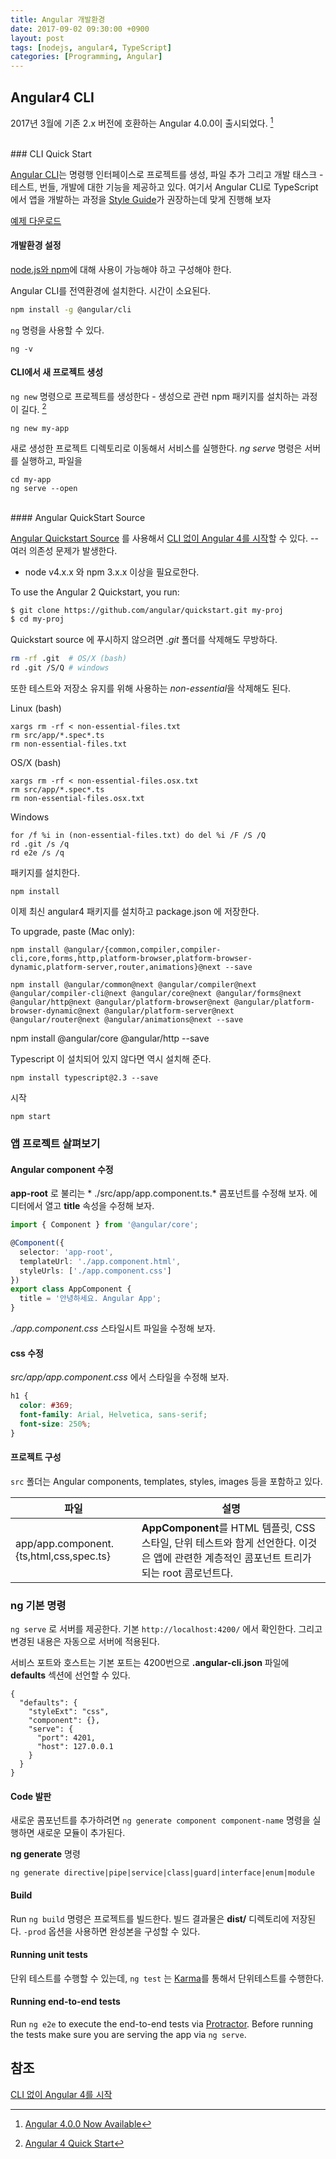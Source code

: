 ```yaml
---
title: Angular 개발환경
date: 2017-09-02 09:30:00 +0900
layout: post
tags: [nodejs, angular4, TypeScript]
categories: [Programming, Angular]
---
```


## Angular4 CLI

2017년 3월에 기존 2.x 버전에 호환하는 Angular 4.0.0이 출시되었다. [^1] 


<br/>
### CLI Quick Start

[Angular CLI](https://cli.angular.io/)는 명령행 인터페이스로 프로젝트를 생성, 파일 추가 그리고 개발 태스크 - 테스트, 번들, 개발에 대한 기능을 제공하고 있다.
여기서 Angular CLI로 TypeScript 에서 앱을 개발하는 과정을 [Style Guide](https://angular.io/guide/styleguide)가 권장하는데 맞게 진행해 보자

[예제 다운로드](https://angular.io/generated/zips/cli-quickstart/cli-quickstart.zip)


#### 개발환경 설정

[node.js와 npm](https://nodejs.org/en/download/)에 대해 사용이 가능해야 하고 구성해야 한다.

Angular CLI를 전역환경에 설치한다. 시간이 소요된다.

```sh
npm install -g @angular/cli
```

`ng` 명령을 사용할 수 있다.

```
ng -v
```


#### CLI에서 새 프로젝트 생성

`ng new` 명령으로 프로젝트를 생성한다 - 생성으로 관련 npm 패키지를 설치하는 과정이 길다. [^2]

```
ng new my-app
```

새로 생성한 프로젝트 디렉토리로 이동해서 서비스를 실행한다. *ng serve* 명령은 서버를 실행하고, 파일을 

```
cd my-app
ng serve --open
```



<br/>
#### Angular QuickStart Source

[Angular Quickstart Source](https://github.com/angular/quickstart.git) 를 사용해서 [CLI 없이 Angular 4를 시작](https://coursetro.com/posts/code/55/How-to-Install-an-Angular-4-App)할 수 있다. -- 여러 의존성 문제가 발생한다.
 - node v4.x.x 와 npm 3.x.x 이상을 필요로한다.


To use the Angular 2 Quickstart, you run:

```sh
$ git clone https://github.com/angular/quickstart.git my-proj
$ cd my-proj
```

Quickstart source 에 푸시하지 않으려면 *.git* 폴더를 삭제해도 무방하다.

```sh
rm -rf .git  # OS/X (bash)
rd .git /S/Q # windows
```

또한 테스트와 저장소 유지를 위해 사용하는 *non-essential*을 삭제해도 된다.

Linux (bash)

```
xargs rm -rf < non-essential-files.txt
rm src/app/*.spec*.ts
rm non-essential-files.txt
```

OS/X (bash)

```
xargs rm -rf < non-essential-files.osx.txt
rm src/app/*.spec*.ts
rm non-essential-files.osx.txt
```

Windows

```
for /f %i in (non-essential-files.txt) do del %i /F /S /Q
rd .git /s /q
rd e2e /s /q
```

패키지를 설치한다.

```
npm install
```

이제 최신 angular4 패키지를 설치하고 package.json 에 저장한다.

To upgrade, paste (Mac only):

```
npm install @angular/{common,compiler,compiler-cli,core,forms,http,platform-browser,platform-browser-dynamic,platform-server,router,animations}@next --save
```


```
npm install @angular/common@next @angular/compiler@next @angular/compiler-cli@next @angular/core@next @angular/forms@next @angular/http@next @angular/platform-browser@next @angular/platform-browser-dynamic@next @angular/platform-server@next @angular/router@next @angular/animations@next --save
```

npm install @angular/core  @angular/http --save


Typescript 이 설치되어 있지 않다면 역시 설치해 준다.

```
npm install typescript@2.3 --save
```

시작

```
npm start
```


### 앱 프로젝트 살펴보기

#### Angular component 수정

**app-root** 로 불리는 * ./src/app/app.component.ts.* 콤포넌트를 수정해 보자. 에디터에서 열고 **title** 속성을 수정해 보자.

```ts
import { Component } from '@angular/core';

@Component({
  selector: 'app-root',
  templateUrl: './app.component.html',
  styleUrls: ['./app.component.css']
})
export class AppComponent {
  title = '안녕하세요. Angular App';
}
```

*./app.component.css* 스타일시트 파일을 수정해 보자.

#### css 수정

*src/app/app.component.css* 에서 스타일을 수정해 보자.

```css
h1 {
  color: #369;
  font-family: Arial, Helvetica, sans-serif;
  font-size: 250%;
}
```


#### 프로젝트 구성

`src` 폴더는 Angular components, templates, styles, images 등을 포함하고 있다.

|         파일         |                      설명                      |
| ------------------- | --------------------------------------------- |
| app/app.component.{ts,html,css,spec.ts} | **AppComponent**를 HTML 템플릿, CSS 스타일, 단위 테스트와 함게 선언한다. 이것은 앱에 관련한 계층적인 콤포넌트 트리가 되는 root 콤로넌트다. |


### ng 기본 명령

`ng serve` 로 서버를 제공한다. 기본 `http://localhost:4200/` 에서 확인한다. 그리고 변경된 내용은 자동으로 서버에 적용된다.

서비스 포트와 호스트는 기본 포트는 4200번으로 **.angular-cli.json** 파일에 **defaults** 섹션에 선언할 수 있다. 

```
{
  "defaults": {
    "styleExt": "css",
    "component": {},
    "serve": {
      "port": 4201,
      "host": 127.0.0.1
    }
  }
}
```


#### Code 발판

새로운 콤포넌트를 추가하려면 `ng generate component component-name` 명령을 실행하면 새로운 모듈이 추가된다. 

**ng generate** 명령

```
ng generate directive|pipe|service|class|guard|interface|enum|module
```

#### Build

Run `ng build` 명령은 프로젝트를 빌드한다. 빌드 결과물은  **dist/** 디렉토리에 저장된다. `-prod` 옵션을 사용하면 완성본을 구성할 수 있다.

#### Running unit tests

단위 테스트를 수행할 수 있는데, `ng test` 는 [Karma](https://karma-runner.github.io)를 통해서 단위테스트를 수행한다.


#### Running end-to-end tests

Run `ng e2e` to execute the end-to-end tests via [Protractor](http://www.protractortest.org/).
Before running the tests make sure you are serving the app via `ng serve`.




## 참조

[CLI 없이 Angular 4를 시작](https://coursetro.com/posts/code/55/How-to-Install-an-Angular-4-App)

[^1]: [Angular 4.0.0 Now Available](http://angularjs.blogspot.kr/2017/03/angular-400-now-available.html)
[^2]: [Angular 4 Quick Start](https://angular.io/guide/quickstart)

